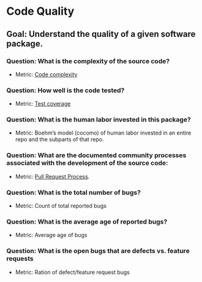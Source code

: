 # Code Quality

## Goal: Understand the quality of a given software package.

### Question: What is the complexity of the source code? 
- Metric: [Code complexity](../metrics/Code_Complexity.md)

### Question: How well is the code tested? 
- Metric: [Test coverage](../metrics/Test_Coverage.md)

### Question: What is the human labor invested in this package? 
- Metric: Boehm’s model (cocomo) of human labor invested in an entire repo and the subparts of that repo. 

### Question: What are the documented community processes associated with the development of the source code: 
- Metric: [Pull Request Process](../metrics/Pull_Request_Process.md). 

### Question: What is the total number of bugs? 
- Metric: Count of total reported bugs 

### Question: What is the average age of reported bugs? 
- Metric: Average age of bugs

### Question: What is the open bugs that are defects vs. feature requests
- Metric: Ration of defect/feature request bugs

